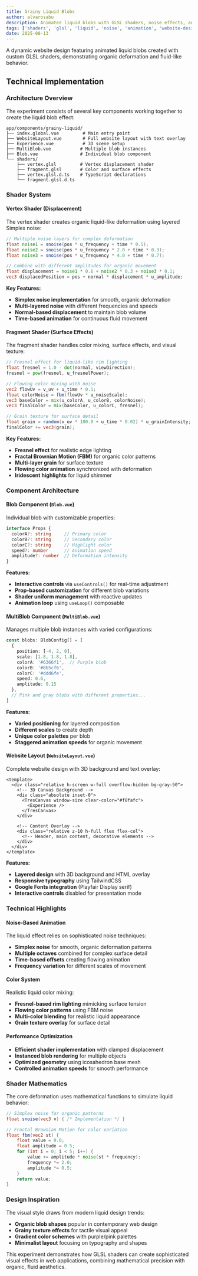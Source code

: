 ```yaml
---
title: Grainy Liquid Blobs
author: alvarosabu
description: Animated liquid blobs with GLSL shaders, noise effects, and organic deformation inspired by oil drops in water
tags: ['shaders', 'glsl', 'liquid', 'noise', 'animation', 'website-design']
date: 2025-08-13
---
```



A dynamic website design featuring animated liquid blobs created with custom GLSL shaders, demonstrating organic deformation and fluid-like behavior.

## Technical Implementation

### Architecture Overview

The experiment consists of several key components working together to create the liquid blob effect:

```
app/components/grainy-liquid/
├── index.global.vue         # Main entry point
├── WebsiteLayout.vue        # Full website layout with text overlay
├── Experience.vue           # 3D scene setup
├── MultiBlob.vue           # Multiple blob instances
├── Blob.vue                # Individual blob component
└── shaders/
    ├── vertex.glsl         # Vertex displacement shader
    ├── fragment.glsl       # Color and surface effects
    ├── vertex.glsl.d.ts    # TypeScript declarations
    └── fragment.glsl.d.ts
```

### Shader System

#### Vertex Shader (Displacement)

The vertex shader creates organic liquid-like deformation using layered Simplex noise:

```glsl
// Multiple noise layers for complex deformation
float noise1 = snoise(pos * u_frequency + time * 0.5);
float noise2 = snoise(pos * u_frequency * 2.0 + time * 0.3);
float noise3 = snoise(pos * u_frequency * 4.0 + time * 0.7);

// Combine with different amplitudes for organic movement
float displacement = noise1 * 0.6 + noise2 * 0.3 + noise3 * 0.1;
vec3 displacedPosition = pos + normal * displacement * u_amplitude;
```

**Key Features:**
- **Simplex noise implementation** for smooth, organic deformation
- **Multi-layered noise** with different frequencies and speeds
- **Normal-based displacement** to maintain blob volume
- **Time-based animation** for continuous fluid movement

#### Fragment Shader (Surface Effects)

The fragment shader handles color mixing, surface effects, and visual texture:

```glsl
// Fresnel effect for liquid-like rim lighting
float fresnel = 1.0 - dot(normal, viewDirection);
fresnel = pow(fresnel, u_fresnelPower);

// Flowing color mixing with noise
vec2 flowUv = v_uv + u_time * 0.1;
float colorNoise = fbm(flowUv * u_noiseScale);
vec3 baseColor = mix(u_colorA, u_colorB, colorNoise);
vec3 finalColor = mix(baseColor, u_colorC, fresnel);

// Grain texture for surface detail
float grain = random(v_uv * 100.0 + u_time * 0.02) * u_grainIntensity;
finalColor += vec3(grain);
```

**Key Features:**
- **Fresnel effect** for realistic edge lighting
- **Fractal Brownian Motion (FBM)** for organic color patterns
- **Multi-layer grain** for surface texture
- **Flowing color animation** synchronized with deformation
- **Iridescent highlights** for liquid shimmer

### Component Architecture

#### Blob Component (`Blob.vue`)

Individual blob with customizable properties:

```typescript
interface Props {
  colorA?: string     // Primary color
  colorB?: string     // Secondary color  
  colorC?: string     // Highlight color
  speed?: number      // Animation speed
  amplitude?: number  // Deformation intensity
}
```

**Features:**
- **Interactive controls** via `useControls()` for real-time adjustment
- **Prop-based customization** for different blob variations
- **Shader uniform management** with reactive updates
- **Animation loop** using `useLoop()` composable

#### MultiBlob Component (`MultiBlob.vue`)

Manages multiple blob instances with varied configurations:

```typescript
const blobs: BlobConfig[] = [
  {
    position: [-4, 2, 0],
    scale: [1.8, 1.8, 1.8],
    colorA: '#6366f1',  // Purple blob
    colorB: '#8b5cf6',
    colorC: '#ddd6fe',
    speed: 0.6,
    amplitude: 0.15
  },
  // Pink and gray blobs with different properties...
]
```

**Features:**
- **Varied positioning** for layered composition
- **Different scales** to create depth
- **Unique color palettes** per blob
- **Staggered animation speeds** for organic movement

#### Website Layout (`WebsiteLayout.vue`)

Complete website design with 3D background and text overlay:

```vue
<template>
  <div class="relative h-screen w-full overflow-hidden bg-gray-50">
    <!-- 3D Canvas Background -->
    <div class="absolute inset-0">
      <TresCanvas window-size clear-color="#f8fafc">
        <Experience />
      </TresCanvas>
    </div>

    <!-- Content Overlay -->
    <div class="relative z-10 h-full flex flex-col">
      <!-- Header, main content, decorative elements -->
    </div>
  </div>
</template>
```

**Features:**
- **Layered design** with 3D background and HTML overlay
- **Responsive typography** using TailwindCSS
- **Google Fonts integration** (Playfair Display serif)
- **Interactive controls** disabled for presentation mode

### Technical Highlights

#### Noise-Based Animation

The liquid effect relies on sophisticated noise techniques:

- **Simplex noise** for smooth, organic deformation patterns
- **Multiple octaves** combined for complex surface detail
- **Time-based offsets** creating flowing animation
- **Frequency variation** for different scales of movement

#### Color System

Realistic liquid color mixing:

- **Fresnel-based rim lighting** mimicking surface tension
- **Flowing color patterns** using FBM noise
- **Multi-color blending** for realistic liquid appearance
- **Grain texture overlay** for surface detail

#### Performance Optimization

- **Efficient shader implementation** with clamped displacement
- **Instanced blob rendering** for multiple objects
- **Optimized geometry** using icosahedron base mesh
- **Controlled animation speeds** for smooth performance

### Shader Mathematics

The core deformation uses mathematical functions to simulate liquid behavior:

```glsl
// Simplex noise for organic patterns
float snoise(vec3 v) { /* Implementation */ }

// Fractal Brownian Motion for color variation
float fbm(vec2 st) {
    float value = 0.0;
    float amplitude = 0.5;
    for (int i = 0; i < 5; i++) {
        value += amplitude * noise(st * frequency);
        frequency *= 2.0;
        amplitude *= 0.5;
    }
    return value;
}
```

### Design Inspiration

The visual style draws from modern liquid design trends:

- **Organic blob shapes** popular in contemporary web design
- **Grainy texture effects** for tactile visual appeal
- **Gradient color schemes** with purple/pink palettes
- **Minimalist layout** focusing on typography and shapes

This experiment demonstrates how GLSL shaders can create sophisticated visual effects in web applications, combining mathematical precision with organic, fluid aesthetics.